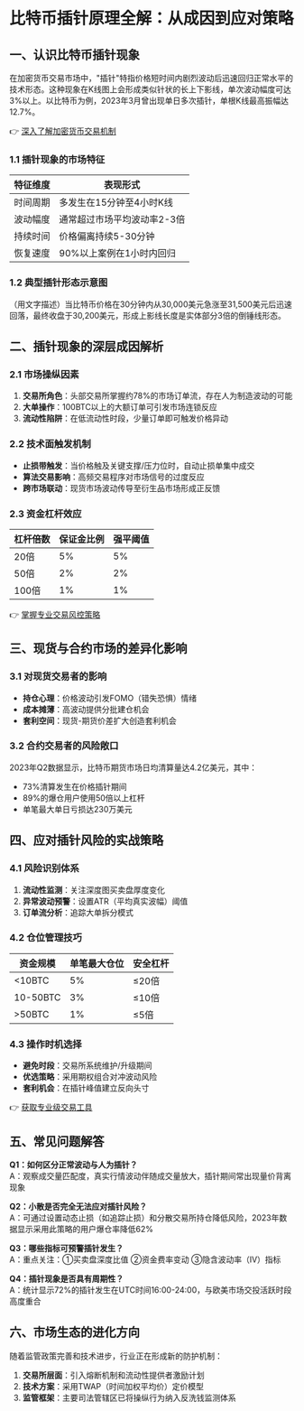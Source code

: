 # 比特币插针原理全解：从成因到应对策略

## 一、认识比特币插针现象

在加密货币交易市场中，"插针"特指价格短时间内剧烈波动后迅速回归正常水平的技术形态。这种现象在K线图上会形成类似针状的长上下影线，单次波动幅度可达3%以上。以比特币为例，2023年3月曾出现单日多次插针，单根K线最高振幅达12.7%。

👉 [深入了解加密货币交易机制](https://bit.ly/okx_welcome)

### 1.1 插针现象的市场特征
| 特征维度 | 表现形式 |
|---------|----------|
| 时间周期 | 多发生在15分钟至4小时K线 |
| 波动幅度 | 通常超过市场平均波动率2-3倍 |
| 持续时间 | 价格偏离持续5-30分钟 |
| 恢复速度 | 90%以上案例在1小时内回归 |

### 1.2 典型插针形态示意图
（用文字描述）当比特币价格在30分钟内从30,000美元急涨至31,500美元后迅速回落，最终收盘于30,200美元，形成上影线长度是实体部分3倍的倒锤线形态。

## 二、插针现象的深层成因解析

### 2.1 市场操纵因素
1. **交易所角色**：头部交易所掌握约78%的市场订单流，存在人为制造波动的可能
2. **大单操作**：100BTC以上的大额订单可引发市场连锁反应
3. **流动性陷阱**：在低流动性时段，少量订单即可触发价格异动

### 2.2 技术面触发机制
- **止损带触发**：当价格触及关键支撑/压力位时，自动止损单集中成交
- **算法交易影响**：高频交易程序对市场信号的过度反应
- **跨市场联动**：现货市场波动传导至衍生品市场形成正反馈

### 2.3 资金杠杆效应
| 杠杆倍数 | 保证金比例 | 强平阈值 |
|----------|------------|----------|
| 20倍     | 5%         | 5%       |
| 50倍     | 2%         | 2%       |
| 100倍    | 1%         | 1%       |

👉 [掌握专业交易风控策略](https://bit.ly/okx_welcome)

## 三、现货与合约市场的差异化影响

### 3.1 对现货交易者的影响
- **持仓心理**：价格波动引发FOMO（错失恐惧）情绪
- **成本摊薄**：高波动提供分批建仓机会
- **套利空间**：现货-期货价差扩大创造套利机会

### 3.2 合约交易者的风险敞口
2023年Q2数据显示，比特币期货市场日均清算量达4.2亿美元，其中：
- 73%清算发生在价格插针期间
- 89%的爆仓用户使用50倍以上杠杆
- 单笔最大单日亏损达230万美元

## 四、应对插针风险的实战策略

### 4.1 风险识别体系
1. **流动性监测**：关注深度图买卖盘厚度变化
2. **异常波动预警**：设置ATR（平均真实波幅）阈值
3. **订单流分析**：追踪大单拆分模式

### 4.2 仓位管理技巧
| 资金规模 | 单笔最大仓位 | 安全杠杆 |
|----------|--------------|----------|
| <10BTC   | 5%           | ≤20倍    |
| 10-50BTC | 3%           | ≤10倍    |
| >50BTC   | 1%           | ≤5倍     |

### 4.3 操作时机选择
- **避免时段**：交易所系统维护/升级期间
- **优选策略**：采用期权组合对冲波动风险
- **套利机会**：在插针峰值建立反向头寸

👉 [获取专业级交易工具](https://bit.ly/okx_welcome)

## 五、常见问题解答

**Q1：如何区分正常波动与人为插针？**  
A：观察成交量匹配度，真实行情波动伴随成交量放大，插针期间常出现量价背离现象

**Q2：小散是否完全无法应对插针风险？**  
A：可通过设置动态止损（如追踪止损）和分散交易所持仓降低风险，2023年数据显示采用此策略的用户爆仓率降低62%

**Q3：哪些指标可预警插针发生？**  
A：重点关注：①买卖盘深度比值 ②资金费率变动 ③隐含波动率（IV）指标

**Q4：插针现象是否具有周期性？**  
A：统计显示72%的插针发生在UTC时间16:00-24:00，与欧美市场交投活跃时段高度重合

## 六、市场生态的进化方向

随着监管政策完善和技术进步，行业正在形成新的防护机制：
1. **交易所层面**：引入熔断机制和流动性提供者激励计划
2. **技术方案**：采用TWAP（时间加权平均价）定价模型
3. **监管框架**：主要司法管辖区已将操纵行为纳入反洗钱监测体系
